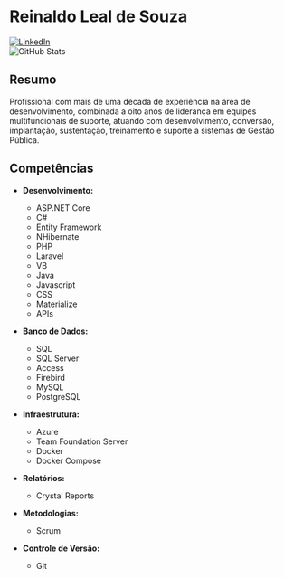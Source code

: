 # Reinaldo Leal de Souza

[![LinkedIn](https://img.shields.io/badge/LinkedIn-FFF?style=for-the-badge&logo=linkedin&logoColor=0E76A8)](https://linkedin.com/in/reinaldo-leal-20bb8a29)  
![GitHub Stats](https://github-readme-stats.vercel.app/api?username=ReyLeal&theme=transparent&bg_color=FFF&border_color=FFFF&title_color=000&text_color=000)

## Resumo

Profissional com mais de uma década de experiência na área de desenvolvimento, combinada a oito anos de liderança em equipes multifuncionais de suporte, atuando com desenvolvimento, conversão, implantação, sustentação, treinamento e suporte a sistemas de Gestão Pública.

## Competências

- **Desenvolvimento:**
  - ASP.NET Core
  - C#
  - Entity Framework
  - NHibernate
  - PHP
  - Laravel
  - VB
  - Java
  - Javascript
  - CSS
  - Materialize
  - APIs

- **Banco de Dados:**
  - SQL
  - SQL Server
  - Access
  - Firebird
  - MySQL
  - PostgreSQL

- **Infraestrutura:**
  - Azure
  - Team Foundation Server
  - Docker
  - Docker Compose

- **Relatórios:**
  - Crystal Reports

- **Metodologias:**
  - Scrum

- **Controle de Versão:**
  - Git